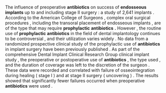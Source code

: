 The influence of preoperative **antibiotics** on success of **endosseous** **implants** up to and including stage II surgery : a study of 2,641 implants . According to the American College of Surgeons , complex oral surgical procedures , including the transoral placement of endosseous implants , are of the type that may require **prophylactic** **antibiotics** **.** However , the routine use of **prophylactic** **antibiotics** in the field of dental implantology continues to be controversial , and their utilization varies widely . No data from a randomized prospective clinical study of the prophylactic use of **antibiotics** in implant surgery have been previously published . As part of the comprehensive Dental Implant Clinical Research Group clinical implant study , the preoperative or postoperative use of **antibiotics** , the type used , and the duration of coverage was left to the discretion of the surgeon . These data were recorded and correlated with failure of osseointegration during healing ( stage I ) and at stage II surgery ( uncovering ) . The results showed that significantly fewer failures occurred when preoperative **antibiotics** were used . 